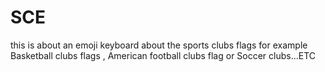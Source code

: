 # SCE
this is about an emoji keyboard about the sports clubs flags for example Basketball clubs flags , American football clubs flag or Soccer clubs...ETC

